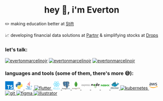 <h1 align="center">hey 👋, i'm Everton</h1>

✏️ making education better at [Stift](https://stift.com.br)

📈 developing financial data solutions at [Partnr](https://partnr.ai) & simplifying stocks at [Drops](https://dropsdabolsa.com.br)

<h3 align="left">let's talk:</h3>
<p align="left">
<a href="https://linkedin.com/in/evertonmarcelinojr" target="blank"><img align="center" src="https://cdn.jsdelivr.net/npm/simple-icons@3.0.1/icons/linkedin.svg" alt="evertonmarcelinojr" height="36" width="36" /></a>
  <a href="https://signal.me/#eu/Tn6Bp3RcjLGvm9rsZjBzNv4aIg0fWEQcuUBtH8cfgxA5EQB5YehLPKszetiO83dm" target="blank"><img align="center" src="https://img.icons8.com/material/36/signal-app--v2.png" alt="evertonmarcelinojr" height="36" width="36" /></a>
<a href="https://cal.com/evertonmjr" target="blank"><img align="center" src="https://cdnjs.cloudflare.com/ajax/libs/ionicons/1.2.3/src/icon-calendar.svg" alt="evertonmarcelinojr" height="36" width="36" /></a>
</p>

<h3 align="left">languages and tools (some of them, there's more 😅):</h3>
<p align="left"> <a href="https://www.typescriptlang.org/" target="_blank"> <img src="https://raw.githubusercontent.com/devicons/devicon/master/icons/typescript/typescript-original.svg" alt="typescript" width="28" height="28"/> </a> <a href="https://www.python.org" target="_blank"> <img src="https://raw.githubusercontent.com/devicons/devicon/master/icons/python/python-original.svg" alt="python" width="28" height="28"/> </a> <a href="https://www.java.com" target="_blank"> <img src="https://raw.githubusercontent.com/devicons/devicon/master/icons/java/java-original.svg" alt="java" width="28" height="28"/> </a> <a href="https://flutter.dev" target="_blank"> <img src="https://www.vectorlogo.zone/logos/flutterio/flutterio-icon.svg" alt="flutter" width="28" height="28"/> </a> <a href="https://reactjs.org/" target="_blank"> <img src="https://raw.githubusercontent.com/devicons/devicon/master/icons/react/react-original-wordmark.svg" alt="react" width="28" height="28"/> </a> <a href="https://www.postgresql.org" target="_blank"> <img src="https://raw.githubusercontent.com/devicons/devicon/master/icons/postgresql/postgresql-original-wordmark.svg" alt="postgresql" width="28" height="28"/> </a> <a href="https://www.mongodb.com/" target="_blank"> <img src="https://raw.githubusercontent.com/devicons/devicon/master/icons/mongodb/mongodb-original-wordmark.svg" alt="mongodb" width="28" height="28"/> </a> <a href="https://expressjs.com" target="_blank"> <img src="https://raw.githubusercontent.com/devicons/devicon/master/icons/express/express-original-wordmark.svg" alt="express" width="28" height="28"/> </a> <a href="https://nodejs.org" target="_blank"> <img src="https://raw.githubusercontent.com/devicons/devicon/master/icons/nodejs/nodejs-original-wordmark.svg" alt="nodejs" width="28" height="28"/> </a> <a href="https://www.nginx.com" target="_blank"> <img src="https://raw.githubusercontent.com/devicons/devicon/master/icons/nginx/nginx-original.svg" alt="nginx" width="28" height="28"/> </a> <a href="https://www.docker.com/" target="_blank"> <img src="https://raw.githubusercontent.com/devicons/devicon/master/icons/docker/docker-original-wordmark.svg" alt="docker" width="28" height="28"/> </a> <a href="https://kubernetes.io" target="_blank"> <img src="https://www.vectorlogo.zone/logos/kubernetes/kubernetes-icon.svg" alt="kubernetes" width="28" height="28"/> </a> <a href="https://aws.amazon.com" target="_blank"> <img src="https://raw.githubusercontent.com/devicons/devicon/master/icons/amazonwebservices/amazonwebservices-original-wordmark.svg" alt="aws" width="28" height="28"/> </a> <a href="https://git-scm.com/" target="_blank"> <img src="https://www.vectorlogo.zone/logos/git-scm/git-scm-icon.svg" alt="git" width="28" height="28"/> </a> <a href="https://www.figma.com/" target="_blank"> <img src="https://www.vectorlogo.zone/logos/figma/figma-icon.svg" alt="figma" width="28" height="28"/> </a> <a href="https://www.adobe.com/in/products/illustrator.html" target="_blank"> <img src="https://www.vectorlogo.zone/logos/adobe_illustrator/adobe_illustrator-icon.svg" alt="illustrator" width="28" height="28"/> </a> </p>
